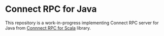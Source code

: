 # Connect RPC for Java

This repository is a work-in-progress implementing Connect RPC server for Java from [Connnect RPC for Scala](https://github.com/igor-vovk/connect-rpc-scala) library.
